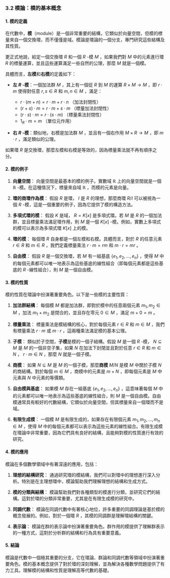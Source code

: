 ### 3.2 模論：模的基本概念

#### 1. 模的定義

在代數中，**模**（module）是一個非常重要的結構，它類似於向量空間，但模的標量來自一個交換環，而不僅僅是域。模論是環論的一個分支，專門研究這些結構及其性質。

更正式地說，給定一個交換環  $`R`$  和一個  $`R`$ -模  $`M`$ ，如果我們對  $`M`$  中的元素進行環  $`R`$  的標量運算，並且這些運算滿足一些自然的公理，那麼  $`M`$  就是一個模。

具體而言，**左模**和**右模**的定義如下：

- **左  $`R`$ -模**：一個加法群  $`M`$ ，其上有一個從  $`R`$  到  $`M`$  的運算  $`R \times M \to M`$ ，即  $`r \cdot m`$  使得對任意  $`r, s \in R`$  和  $`m, n \in M`$ ，滿足：
  -  $`r \cdot (m + n) = r \cdot m + r \cdot n`$ （加法封閉性）
  -  $`(r + s) \cdot m = r \cdot m + s \cdot m`$ （標量加法封閉性）
  -  $`(r \cdot s) \cdot m = r \cdot (s \cdot m)`$ （標量乘法封閉性）
  -  $`1_R \cdot m = m`$ （單位元作用）

- **右  $`R`$ -模**：類似地，右模是加法群  $`M`$ ，並且有一個右作用  $`M \times R \to M`$ ，即  $`m \cdot r`$ ，滿足類似的公理。

如果環  $`R`$  是交換環，那麼左模和右模是等效的，因為標量乘法就不再有順序之分。

#### 2. 模的例子

1. **向量空間**：
   向量空間是最基本的模的例子。實數域  $`\mathbb{R}`$  上的向量空間就是一個  $`\mathbb{R}`$ -模。在這種情況下，標量來自域  $`\mathbb{R}`$ ，而模的元素是向量。

2. **環的商環作為模**：
   假設  $`R`$  是環， $`I`$  是  $`R`$  的理想，那麼商環  $`R/I`$  可以被視為一個  $`R`$ -模，這是一個重要的例子，因為它提供了模的構造方法。

3. **多項式環的模**：
   假設  $`K`$  是域， $`R = K[x]`$  是多項式環。若  $`M`$  是  $`R`$  的一個加法群，並且標量乘法滿足環作用，則  $`M`$  是一個  $`K[x]`$ -模。例如，實數上多項式的模可以表示為多項式環  $`K[x]`$  上的模。

4. **環的模**：
   每個環  $`R`$  自身都是一個左模和右模。具體而言，對於  $`R`$  的任意元素  $`r \in R`$  和  $`m \in R`$ ，我們定義標量乘法  $`r \cdot m = rm`$  和  $`m \cdot r = mr`$ 。

5. **自由模**：
   假設  $`R`$  是一個交換環，若  $`M`$  有一組基底  $`\{e_1, e_2, \dots, e_n\}`$ ，使得  $`M`$  中的每個元素都可以唯一地表示為這些基底的線性組合（即每個元素都是這些基底的  $`R`$ -線性組合），則  $`M`$  是一個自由模。

#### 3. 模的性質

模的性質在環論中扮演著重要角色。以下是一些模的主要性質：

1. **加法群結構**：
   每個模  $`M`$  都是加法群，即對於模中的任意兩個元素  $`m_1, m_2 \in M`$ ，加法  $`m_1 + m_2`$  是閉合的，並且存在零元  $`0 \in M`$ ，滿足  $`m + 0 = m`$ 。

2. **標量乘法**：
   標量乘法是模結構的核心，對於每個元素  $`r \in R`$  和  $`m \in M`$ ，我們有標量乘法  $`r \cdot m`$  或  $`m \cdot r`$ ，這兩種乘法滿足模的基本公理。

3. **子模**：
   類似於子空間，**子模**是模的一個子結構。假設  $`M`$  是一個  $`R`$ -模， $`N \subseteq M`$  是  $`M`$  的一個非空子集，如果  $`N`$  在加法下封閉並且對於任意  $`r \in R`$  和  $`m \in N`$ ， $`r \cdot m \in N`$ ，那麼  $`N`$  就是一個子模。

4. **商模**：
   如果  $`N \subseteq M`$  是  $`M`$  的一個子模，那麼**商模**  $`M/N`$  是模  $`M`$  中關於子模  $`N`$  的商結構。對於每個  $`m \in M`$ ，商模中的元素是  $`m + N`$ ，即每個元素是  $`M`$  中元素與  $`N`$  中元素的等價類。

5. **自由模與基底**：
   如果模  $`M`$  存在一組基底  $`\{e_1, e_2, \dots, e_n\}`$ ，這意味著每個  $`M`$  中的元素都可以唯一地表示為這些基底的線性組合，則  $`M`$  是一個自由模。自由模通常具有較好的代數結構，它類似於向量空間，但其標量來自一個環而不是域。

6. **有限生成模**：
   一個模  $`M`$  是有限生成的，如果存在有限個元素  $`m_1, m_2, \dots, m_n \in M`$ ，使得  $`M`$  中的每個元素都可以表示為這些元素的線性組合。有限生成模在環論中非常重要，因為它們具有良好的結構，且能夠對模的性質進行有效的研究。

#### 4. 模的應用

模論在多個數學領域中有著深遠的應用，包括：

1. **理想的結構研究**：
   通過研究環的模結構，我們可以對環中的理想進行深入分析。特別是在主理想環中，模論幫助我們理解理想的結構和生成方式。

2. **模的分類與結構**：
   模論幫助我們對各種類型的模進行分類，並研究它們的結構。這對於環的分類非常重要，尤其是在有限生成模的研究中。

3. **同調代數**：
   模論在同調代數中有著核心地位，許多重要的同調理論是基於模的概念發展的。例如，對於一個環  $`R`$ ，其模的同調群是理解環結構的關鍵。

4. **表示論**：
   模論在群的表示論中扮演著重要角色。群作用的模提供了理解群表示的一種方式，這對於分析群的結構和行為具有重要意義。

#### 5. 結論

模論是代數中一個極其重要的分支，它在環論、群論和同調代數等領域中扮演著重要角色。模的基本概念提供了對於環的深刻理解，並為解決各種數學問題提供了有力工具。理解模的結構和性質是理解高等代數的基礎。